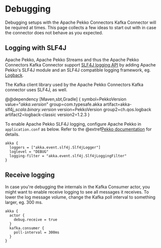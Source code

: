 # Debugging

Debugging setups with the Apache Pekko Connectors Kafka Connector will be required at times. This page collects a few ideas to start out with in case the connector does not behave as you expected.

## Logging with SLF4J

Apache Pekko, Apache Pekko Streams and thus the Apache Pekko Connectors Kafka Connector support [SLF4J logging API](https://www.slf4j.org/) by adding Apache Pekko's SLF4J module and an SLF4J compatible logging framework, eg. [Logback](https://logback.qos.ch/).

The Kafka client library used by the Apache Pekko Connectors Kafka connector uses SLF4J, as well.

@@dependency [Maven,sbt,Gradle] {
  symbol=PekkoVersion
  value="$akka.version$"
  group=com.typesafe.akka
  artifact=akka-slf4j_$scala.binary.version$
  version=PekkoVersion
  group2=ch.qos.logback
  artifact2=logback-classic
  version2=1.2.3
}

To enable Apache Pekko SLF4J logging, configure Apache Pekko in `application.conf` as below. Refer to the @extref[Pekko documentation](pekko:logging.html#slf4j) for details.

```hocon
akka {
  loggers = ["akka.event.slf4j.Slf4jLogger"]
  loglevel = "DEBUG"
  logging-filter = "akka.event.slf4j.Slf4jLoggingFilter"
}
```

## Receive logging

In case you're debugging the internals in the Kafka Consumer actor, you might want to enable receive logging to see all messages it receives. To lower the log message volume, change the Kafka poll interval to something larger, eg. 300 ms.

```hocon
akka {
  actor {
    debug.receive = true
  }
  kafka.consumer {
    poll-interval = 300ms
  }
}
```
